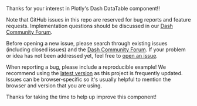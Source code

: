Thanks for your interest in Plotly's Dash DataTable component!!

Note that GitHub issues in this repo are reserved for bug reports and feature
requests. Implementation questions should be discussed in our
[Dash Community Forum](https://community.plot.ly/c/dash).

Before opening a new issue, please search through existing issues (including
closed issues) and the [Dash Community Forum](https://community.plot.ly/c/dash).
If your problem or idea has not been addressed yet, feel free to
[open an issue](https://github.com/plotly/plotly.py/issues/new).

When reporting a bug, please include a reproducible example! We recommend using
the [latest version](https://github.com/plotly/dash-table/blob/master/CHANGELOG.md)
as this project is frequently updated. Issues can be browser-specific so
it's usually helpful to mention the browser and version that you are using.

Thanks for taking the time to help up improve this component!
